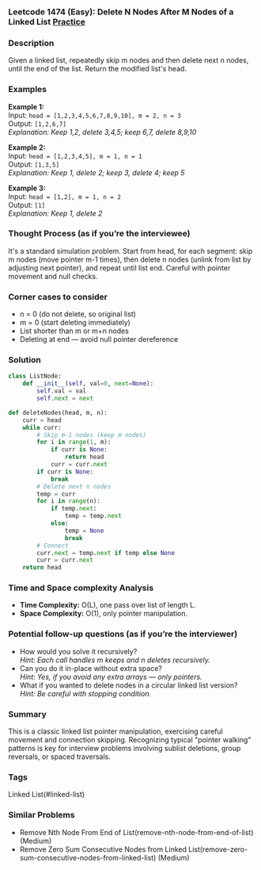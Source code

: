 ### Leetcode 1474 (Easy): Delete N Nodes After M Nodes of a Linked List [Practice](https://leetcode.com/problems/delete-n-nodes-after-m-nodes-of-a-linked-list)

### Description  
Given a linked list, repeatedly skip m nodes and then delete next n nodes, until the end of the list. Return the modified list's head.

### Examples  

**Example 1:**  
Input: `head = [1,2,3,4,5,6,7,8,9,10], m = 2, n = 3`  
Output: `[1,2,6,7]`  
*Explanation: Keep 1,2, delete 3,4,5; keep 6,7, delete 8,9,10*

**Example 2:**  
Input: `head = [1,2,3,4,5], m = 1, n = 1`  
Output: `[1,3,5]`  
*Explanation: Keep 1, delete 2; keep 3, delete 4; keep 5*

**Example 3:**  
Input: `head = [1,2], m = 1, n = 2`  
Output: `[1]`  
*Explanation: Keep 1, delete 2*

### Thought Process (as if you’re the interviewee)  
It's a standard simulation problem. Start from head, for each segment: skip m nodes (move pointer m-1 times), then delete n nodes (unlink from list by adjusting next pointer), and repeat until list end. Careful with pointer movement and null checks.

### Corner cases to consider  
- n = 0 (do not delete, so original list)
- m = 0 (start deleting immediately)
- List shorter than m or m+n nodes
- Deleting at end — avoid null pointer dereference

### Solution

```python
class ListNode:
    def __init__(self, val=0, next=None):
        self.val = val
        self.next = next

def deleteNodes(head, m, n):
    curr = head
    while curr:
        # Skip m-1 nodes (keep m nodes)
        for i in range(1, m):
            if curr is None:
                return head
            curr = curr.next
        if curr is None:
            break
        # Delete next n nodes
        temp = curr
        for i in range(n):
            if temp.next:
                temp = temp.next
            else:
                temp = None
                break
        # Connect
        curr.next = temp.next if temp else None
        curr = curr.next
    return head
```

### Time and Space complexity Analysis  
- **Time Complexity:** O(L), one pass over list of length L.
- **Space Complexity:** O(1), only pointer manipulation.

### Potential follow-up questions (as if you’re the interviewer)  
- How would you solve it recursively?  
  *Hint: Each call handles m keeps and n deletes recursively.*
- Can you do it in-place without extra space?  
  *Hint: Yes, if you avoid any extra arrays — only pointers.*
- What if you wanted to delete nodes in a circular linked list version?  
  *Hint: Be careful with stopping condition.*

### Summary
This is a classic linked list pointer manipulation, exercising careful movement and connection skipping. Recognizing typical "pointer walking" patterns is key for interview problems involving sublist deletions, group reversals, or spaced traversals.

### Tags
Linked List(#linked-list)

### Similar Problems
- Remove Nth Node From End of List(remove-nth-node-from-end-of-list) (Medium)
- Remove Zero Sum Consecutive Nodes from Linked List(remove-zero-sum-consecutive-nodes-from-linked-list) (Medium)